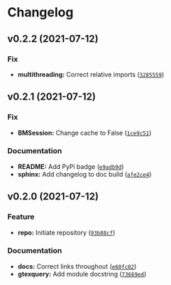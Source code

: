 # Changelog

<!--next-version-placeholder-->

## v0.2.2 (2021-07-12)
### Fix
* **multithreading:** Correct relative imports ([`3285559`](https://github.com/IMS-Bio2Core-Facility/GTExQuery/commit/328555968deb74c6ef44280a5ce125c17f1765d0))

## v0.2.1 (2021-07-12)
### Fix
* **BMSession:** Change cache to False ([`1ce9c51`](https://github.com/IMS-Bio2Core-Facility/GTExQuery/commit/1ce9c5115fa6fc81573de79c6cd84512c94f86d2))

### Documentation
* **README:** Add PyPi badge ([`e9adb9d`](https://github.com/IMS-Bio2Core-Facility/GTExQuery/commit/e9adb9d2d1aeafbdc16fd37d923690a6a938da9e))
* **sphinx:** Add changelog to doc build ([`afe2ce4`](https://github.com/IMS-Bio2Core-Facility/GTExQuery/commit/afe2ce465d9e824db552a276b141d362b279a761))

## v0.2.0 (2021-07-12)
### Feature
* **repo:** Initiate repository ([`93b88cf`](https://github.com/IMS-Bio2Core-Facility/GTExQuery/commit/93b88cf2b2928f8d36718f4b9bb0e3f8ece9fd48))

### Documentation
* **docs:** Correct links throughout ([`e60fc02`](https://github.com/IMS-Bio2Core-Facility/GTExQuery/commit/e60fc02047bca90ff4b23c611c654ab2208b84a2))
* **gtexquery:** Add module docstring ([`73669ed`](https://github.com/IMS-Bio2Core-Facility/GTExQuery/commit/73669ed0f29c8c9b0da69860b31d5aa6d03a01e3))
